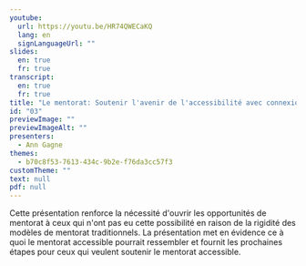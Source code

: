 ```yaml
---
youtube:
  url: https://youtu.be/HR74QWECaKQ
  lang: en
  signLanguageUrl: ""
slides:
  en: true
  fr: true
transcript:
  en: true
  fr: true
title: "Le mentorat: Soutenir l'avenir de l'accessibilité avec connexion"
id: "03"
previewImage: ""
previewImageAlt: ""
presenters:
  - Ann Gagne
themes:
  - b70c8f53-7613-434c-9b2e-f76da3cc57f3
customTheme: ""
text: null
pdf: null
---
```

Cette présentation renforce la nécessité d'ouvrir les opportunités de mentorat à ceux qui n'ont pas eu cette possibilité en raison de la rigidité des modèles de mentorat traditionnels. La présentation met en évidence ce à quoi le mentorat accessible pourrait ressembler et fournit les prochaines étapes pour ceux qui veulent soutenir le mentorat accessible.
